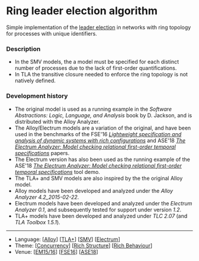 # Ring leader election algorithm

Simple implementation of the [leader election](https://en.wikipedia.org/wiki/Leader_election#Rings_with_unique_IDs) in networks with ring topology for processes with unique identifiers.

### Description

* In the SMV models, the a model must be specified for each distinct number of processes due to the lack of first-order quantifications.
* In TLA the transitive closure needed to enforce the ring topology is not natively defined.

### Development history
* The original model is used as a running example in the  _Software Abstractions: Logic, Language, and Analysis_ book by D. Jackson, and is distributed with the Alloy Analyzer.
* The Alloy/Electrum models are a variation of the original, and have been used in the benchmarks of the FSE'16 *[Lightweight specification and analysis of dynamic systems with rich configurations](http://nmacedo.github.io/pubs.html#fse16)* and ASE'18 *[The Electrum Analyzer: Model checking relational first-order temporal specifications](http://nmacedo.github.io/pubs.html#ase18)* papers.
* The Electrum version has also been used as the running example of the ASE'18 *[The Electrum Analyzer: Model checking relational first-order temporal specifications](http://nmacedo.github.io/pubs.html#ase18)* tool demo.
* The TLA+ and SMV models are also inspired by the the original Alloy model.
* Alloy models have been developed and analyzed under the *Alloy Analyzer 4.2_2015-02-22*.
* Electrum models have been developed and analyzed under the *Electrum Analyzer 0.1*, and subsequently tested for support under version *1.2*.
* TLA+ models have been developed and analyzed under _TLC 2.07_ (and _TLA Toolbox 1.5.1_).

---

* Language: [[Alloy](https://github.com/nmacedo/MSV/wiki/By-Language#alloy)] [[TLA+](https://github.com/nmacedo/MSV/wiki/By-Language#tla)] [[SMV](https://github.com/nmacedo/MSV/wiki/By-Language#smv)] [[Electrum](https://github.com/nmacedo/MSV/wiki/By-Language#electrum)]
* Theme: [[Concurrency](https://github.com/nmacedo/MSV/wiki/By-Theme#concurrency)] [[Rich Structure](https://github.com/nmacedo/MSV/wiki/By-Theme#rich-structure)] [[Rich Behaviour](https://github.com/nmacedo/MSV/wiki/By-Theme#rich-behavioural)]
* Venue: [[EM15/16](https://github.com/nmacedo/MSV/wiki/By-Venue#modeling-and-specification)] [[FSE16](https://github.com/nmacedo/MSV/wiki/By-Venus#fse16)] [[ASE18](https://github.com/nmacedo/MSV/wiki/By-Venus#ase18)]
 
